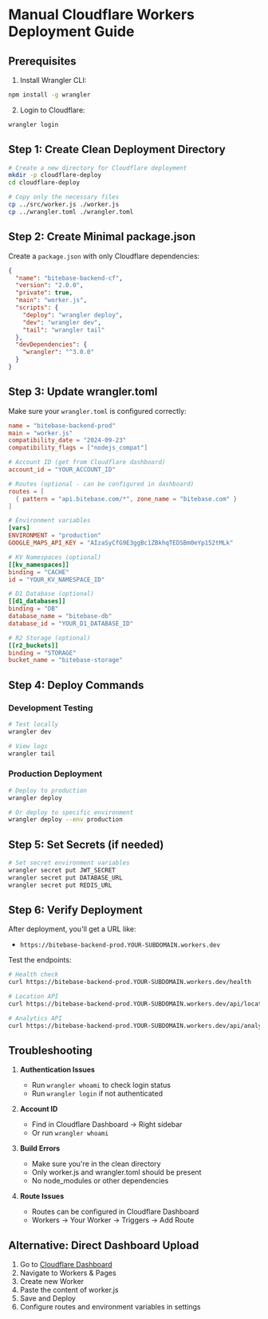 # Manual Cloudflare Workers Deployment Guide

## Prerequisites

1. Install Wrangler CLI:
```bash
npm install -g wrangler
```

2. Login to Cloudflare:
```bash
wrangler login
```

## Step 1: Create Clean Deployment Directory

```bash
# Create a new directory for Cloudflare deployment
mkdir -p cloudflare-deploy
cd cloudflare-deploy

# Copy only the necessary files
cp ../src/worker.js ./worker.js
cp ../wrangler.toml ./wrangler.toml
```

## Step 2: Create Minimal package.json

Create a `package.json` with only Cloudflare dependencies:

```json
{
  "name": "bitebase-backend-cf",
  "version": "2.0.0",
  "private": true,
  "main": "worker.js",
  "scripts": {
    "deploy": "wrangler deploy",
    "dev": "wrangler dev",
    "tail": "wrangler tail"
  },
  "devDependencies": {
    "wrangler": "^3.0.0"
  }
}
```

## Step 3: Update wrangler.toml

Make sure your `wrangler.toml` is configured correctly:

```toml
name = "bitebase-backend-prod"
main = "worker.js"
compatibility_date = "2024-09-23"
compatibility_flags = ["nodejs_compat"]

# Account ID (get from Cloudflare dashboard)
account_id = "YOUR_ACCOUNT_ID"

# Routes (optional - can be configured in dashboard)
routes = [
  { pattern = "api.bitebase.com/*", zone_name = "bitebase.com" }
]

# Environment variables
[vars]
ENVIRONMENT = "production"
GOOGLE_MAPS_API_KEY = "AIzaSyCfG9E3ggBc1ZBkhqTEDSBm0eYp152tMLk"

# KV Namespaces (optional)
[[kv_namespaces]]
binding = "CACHE"
id = "YOUR_KV_NAMESPACE_ID"

# D1 Database (optional)
[[d1_databases]]
binding = "DB"
database_name = "bitebase-db"
database_id = "YOUR_D1_DATABASE_ID"

# R2 Storage (optional)
[[r2_buckets]]
binding = "STORAGE"
bucket_name = "bitebase-storage"
```

## Step 4: Deploy Commands

### Development Testing
```bash
# Test locally
wrangler dev

# View logs
wrangler tail
```

### Production Deployment
```bash
# Deploy to production
wrangler deploy

# Or deploy to specific environment
wrangler deploy --env production
```

## Step 5: Set Secrets (if needed)

```bash
# Set secret environment variables
wrangler secret put JWT_SECRET
wrangler secret put DATABASE_URL
wrangler secret put REDIS_URL
```

## Step 6: Verify Deployment

After deployment, you'll get a URL like:
- `https://bitebase-backend-prod.YOUR-SUBDOMAIN.workers.dev`

Test the endpoints:
```bash
# Health check
curl https://bitebase-backend-prod.YOUR-SUBDOMAIN.workers.dev/health

# Location API
curl https://bitebase-backend-prod.YOUR-SUBDOMAIN.workers.dev/api/location/nearby?lat=13.7563&lng=100.5018

# Analytics API
curl https://bitebase-backend-prod.YOUR-SUBDOMAIN.workers.dev/api/analytics/dashboard
```

## Troubleshooting

1. **Authentication Issues**
   - Run `wrangler whoami` to check login status
   - Run `wrangler login` if not authenticated

2. **Account ID**
   - Find in Cloudflare Dashboard → Right sidebar
   - Or run `wrangler whoami`

3. **Build Errors**
   - Make sure you're in the clean directory
   - Only worker.js and wrangler.toml should be present
   - No node_modules or other dependencies

4. **Route Issues**
   - Routes can be configured in Cloudflare Dashboard
   - Workers → Your Worker → Triggers → Add Route

## Alternative: Direct Dashboard Upload

1. Go to [Cloudflare Dashboard](https://dash.cloudflare.com)
2. Navigate to Workers & Pages
3. Create new Worker
4. Paste the content of worker.js
5. Save and Deploy
6. Configure routes and environment variables in settings